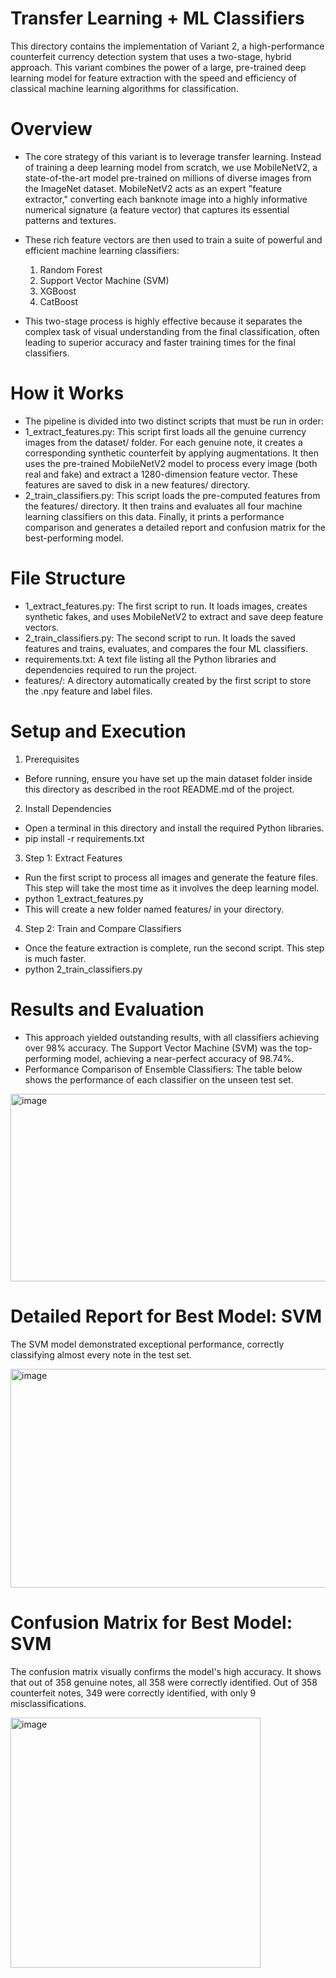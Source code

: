 # Transfer Learning + ML Classifiers
This directory contains the implementation of Variant 2, a high-performance counterfeit currency detection system that uses a two-stage, hybrid approach. This variant combines the power of a large, pre-trained deep learning model for feature extraction with the speed and efficiency of classical machine learning algorithms for classification.

# Overview
- The core strategy of this variant is to leverage transfer learning. Instead of training a deep learning model from scratch, we use MobileNetV2, a state-of-the-art model pre-trained on millions of diverse images from the ImageNet dataset. MobileNetV2 acts as an expert "feature extractor," converting each banknote image into a highly informative numerical signature (a feature vector) that captures its essential patterns and textures.
- These rich feature vectors are then used to train a suite of powerful and efficient machine learning classifiers:
    1. Random Forest
    2. Support Vector Machine (SVM)
    3. XGBoost
    4. CatBoost

- This two-stage process is highly effective because it separates the complex task of visual understanding from the final classification, often leading to superior accuracy and faster training times for the final classifiers.

# How it Works
- The pipeline is divided into two distinct scripts that must be run in order:
- 1_extract_features.py: This script first loads all the genuine currency images from the dataset/ folder. For each genuine note, it creates a corresponding synthetic counterfeit by applying augmentations. It then uses the pre-trained MobileNetV2 model to process every image (both real and fake) and extract a 1280-dimension feature vector. These features are saved to disk in a new features/ directory.
- 2_train_classifiers.py: This script loads the pre-computed features from the features/ directory. It then trains and evaluates all four machine learning classifiers on this data. Finally, it prints a performance comparison and generates a detailed report and confusion matrix for the best-performing model.

# File Structure
- 1_extract_features.py: The first script to run. It loads images, creates synthetic fakes, and uses MobileNetV2 to extract and save deep feature vectors.
- 2_train_classifiers.py: The second script to run. It loads the saved features and trains, evaluates, and compares the four ML classifiers.
- requirements.txt: A text file listing all the Python libraries and dependencies required to run the project.
- features/: A directory automatically created by the first script to store the .npy feature and label files.

# Setup and Execution
1. Prerequisites
- Before running, ensure you have set up the main dataset folder inside this directory as described in the root README.md of the project.

2. Install Dependencies
- Open a terminal in this directory and install the required Python libraries.
- pip install -r requirements.txt

3. Step 1: Extract Features
- Run the first script to process all images and generate the feature files. This step will take the most time as it involves the deep learning model.
- python 1_extract_features.py
- This will create a new folder named features/ in your directory.

4. Step 2: Train and Compare Classifiers
- Once the feature extraction is complete, run the second script. This step is much faster.
- python 2_train_classifiers.py


# Results and Evaluation
- This approach yielded outstanding results, with all classifiers achieving over 98% accuracy. The Support Vector Machine (SVM) was the top-performing model, achieving a near-perfect accuracy of 98.74%.
- Performance Comparison of Ensemble Classifiers: The table below shows the performance of each classifier on the unseen test set.

<img width="600" height="300" alt="image" src="https://github.com/user-attachments/assets/e58c785d-8c44-4c4c-b128-6d9f52d7bc3e" />

# Detailed Report for Best Model: SVM
The SVM model demonstrated exceptional performance, correctly classifying almost every note in the test set.

<img width="600" height="350" alt="image" src="https://github.com/user-attachments/assets/40ffd0b5-c6e7-4c4a-b66d-098ee471d5c8" />

# Confusion Matrix for Best Model: SVM
The confusion matrix visually confirms the model's high accuracy. It shows that out of 358 genuine notes, all 358 were correctly identified. Out of 358 counterfeit notes, 349 were correctly identified, with only 9 misclassifications.

<img width="400" height="400" alt="image" src="https://github.com/user-attachments/assets/01737c4d-1cf2-46e4-b409-42926a69fe3b" />




